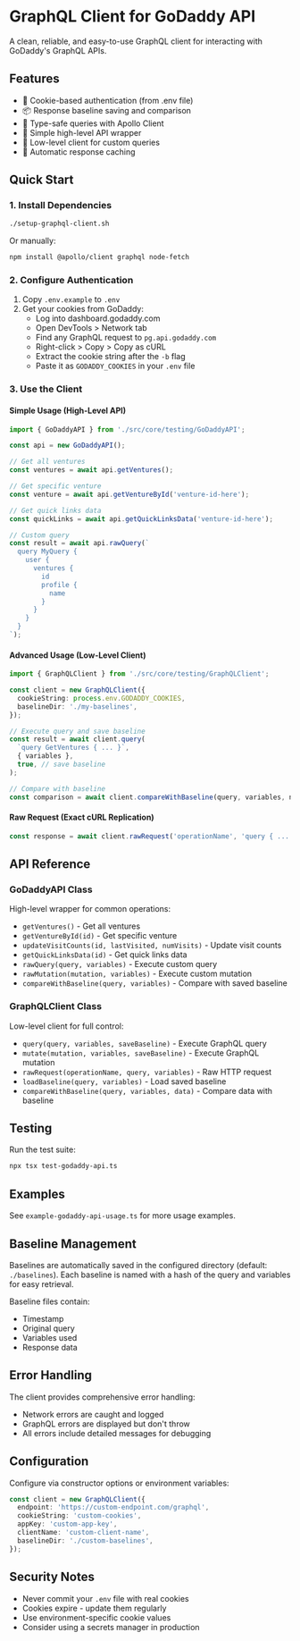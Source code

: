 # GraphQL Client for GoDaddy API

A clean, reliable, and easy-to-use GraphQL client for interacting with GoDaddy's GraphQL APIs.

## Features

- 🔐 Cookie-based authentication (from .env file)
- 📦 Response baseline saving and comparison
- 🎯 Type-safe queries with Apollo Client
- 🚀 Simple high-level API wrapper
- 🔧 Low-level client for custom queries
- 📝 Automatic response caching

## Quick Start

### 1. Install Dependencies

```bash
./setup-graphql-client.sh
```

Or manually:

```bash
npm install @apollo/client graphql node-fetch
```

### 2. Configure Authentication

1. Copy `.env.example` to `.env`
2. Get your cookies from GoDaddy:
   - Log into dashboard.godaddy.com
   - Open DevTools > Network tab
   - Find any GraphQL request to `pg.api.godaddy.com`
   - Right-click > Copy > Copy as cURL
   - Extract the cookie string after the `-b` flag
   - Paste it as `GODADDY_COOKIES` in your `.env` file

### 3. Use the Client

#### Simple Usage (High-Level API)

```typescript
import { GoDaddyAPI } from './src/core/testing/GoDaddyAPI';

const api = new GoDaddyAPI();

// Get all ventures
const ventures = await api.getVentures();

// Get specific venture
const venture = await api.getVentureById('venture-id-here');

// Get quick links data
const quickLinks = await api.getQuickLinksData('venture-id-here');

// Custom query
const result = await api.rawQuery(`
  query MyQuery {
    user {
      ventures {
        id
        profile {
          name
        }
      }
    }
  }
`);
```

#### Advanced Usage (Low-Level Client)

```typescript
import { GraphQLClient } from './src/core/testing/GraphQLClient';

const client = new GraphQLClient({
  cookieString: process.env.GODADDY_COOKIES,
  baselineDir: './my-baselines',
});

// Execute query and save baseline
const result = await client.query(
  `query GetVentures { ... }`,
  { variables },
  true, // save baseline
);

// Compare with baseline
const comparison = await client.compareWithBaseline(query, variables, newData);
```

#### Raw Request (Exact cURL Replication)

```typescript
const response = await client.rawRequest('operationName', 'query { ... }', { variables });
```

## API Reference

### GoDaddyAPI Class

High-level wrapper for common operations:

- `getVentures()` - Get all ventures
- `getVentureById(id)` - Get specific venture
- `updateVisitCounts(id, lastVisited, numVisits)` - Update visit counts
- `getQuickLinksData(id)` - Get quick links data
- `rawQuery(query, variables)` - Execute custom query
- `rawMutation(mutation, variables)` - Execute custom mutation
- `compareWithBaseline(query, variables)` - Compare with saved baseline

### GraphQLClient Class

Low-level client for full control:

- `query(query, variables, saveBaseline)` - Execute GraphQL query
- `mutate(mutation, variables, saveBaseline)` - Execute GraphQL mutation
- `rawRequest(operationName, query, variables)` - Raw HTTP request
- `loadBaseline(query, variables)` - Load saved baseline
- `compareWithBaseline(query, variables, data)` - Compare data with baseline

## Testing

Run the test suite:

```bash
npx tsx test-godaddy-api.ts
```

## Examples

See `example-godaddy-api-usage.ts` for more usage examples.

## Baseline Management

Baselines are automatically saved in the configured directory (default: `./baselines`). Each baseline is named with a hash of the query and variables for easy retrieval.

Baseline files contain:

- Timestamp
- Original query
- Variables used
- Response data

## Error Handling

The client provides comprehensive error handling:

- Network errors are caught and logged
- GraphQL errors are displayed but don't throw
- All errors include detailed messages for debugging

## Configuration

Configure via constructor options or environment variables:

```typescript
const client = new GraphQLClient({
  endpoint: 'https://custom-endpoint.com/graphql',
  cookieString: 'custom-cookies',
  appKey: 'custom-app-key',
  clientName: 'custom-client-name',
  baselineDir: './custom-baselines',
});
```

## Security Notes

- Never commit your `.env` file with real cookies
- Cookies expire - update them regularly
- Use environment-specific cookie values
- Consider using a secrets manager in production
